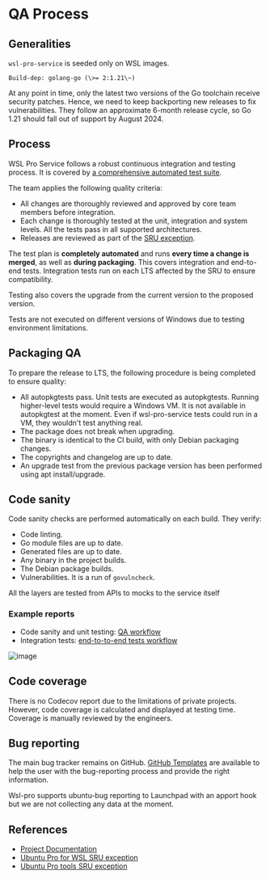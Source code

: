 # QA Process

## Generalities

`wsl-pro-service` is seeded only on WSL images.

```
Build-dep: golang-go (\>= 2:1.21\~)
```

At any point in time, only the latest two versions of the Go toolchain receive security patches. Hence, we need to keep backporting new releases to fix vulnerabilities. They follow an approximate 6-month release cycle, so Go 1.21 should fall out of support by August 2024.

## Process

WSL Pro Service follows a robust continuous integration and testing process. It is covered by [a comprehensive automated test suite](https://github.com/canonical/ubuntu-pro-for-wsl/actions/workflows/qa.yaml).

The team applies the following quality criteria:

- All changes are thoroughly reviewed and approved by core team members before integration.
- Each change is thoroughly tested at the unit, integration and system levels. All the tests pass in all supported architectures.
- Releases are reviewed as part of the [SRU exception](https://wiki.ubuntu.com/UbuntuProForWSLUpdates).

The test plan is **completely automated** and runs **every time a change is merged**, as well as **during packaging**. This covers integration and end-to-end tests. Integration tests run on each LTS affected by the SRU to ensure compatibility.

Testing also covers the upgrade from the current version to the proposed version.

Tests are not executed on different versions of Windows due to testing environment limitations.

## Packaging QA

To prepare the release to LTS, the following procedure is being completed to ensure quality:

- All autopkgtests pass. Unit tests are executed as autopkgtests. Running higher-level tests would require a Windows VM. It is not available in autopkgtest at the moment. Even if wsl-pro-service tests could run in a VM, they wouldn't test anything real.
- The package does not break when upgrading.
- The binary is identical to the CI build, with only Debian packaging changes.
- The copyrights and changelog are up to date.
- An upgrade test from the previous package version has been performed using apt install/upgrade.

## Code sanity

Code sanity checks are performed automatically on each build. They verify:

- Code linting.
- Go module files are up to date.
- Generated files are up to date.
- Any binary in the project builds.
- The Debian package builds.
- Vulnerabilities. It is a run of `govulncheck`.

All the layers are tested from APIs to mocks to the service itself

### Example reports

- Code sanity and unit testing: [QA workflow](https://github.com/canonical/ubuntu-pro-for-wsl/actions/workflows/qa.yaml?query=branch%3Amain)
- Integration tests: [end-to-to-end tests workflow](https://github.com/canonical/ubuntu-pro-for-wsl/actions/workflows/qa-azure.yaml?query=branch%3Amain)

<!-- This link is broken because the repo is private -->
![image](https://github.com/canonical/ubuntu-pro-for-wsl/assets/1928546/649084df-1889-471a-a211-df3ae890a8fd)

## Code coverage

There is no Codecov report due to the limitations of private projects.
However, code coverage is calculated and displayed at testing time.
Coverage is manually reviewed by the engineers.

## Bug reporting

The main bug tracker remains on GitHub. [GitHub Templates](https://github.com/canonical/ubuntu-pro-for-wsl/issues/new/choose)
are available to help the user with the bug-reporting process and provide the right information.

Wsl-pro supports ubuntu-bug reporting to Launchpad with an apport hook but we are not collecting any data at the moment.

## References

- [Project Documentation](https://canonical-ubuntu-pro-for-wsl.readthedocs-hosted.com/en/latest/)
- [Ubuntu Pro for WSL SRU exception](https://wiki.ubuntu.com/UbuntuProForWSLUpdates)
- [Ubuntu Pro tools SRU exception](https://wiki.ubuntu.com/UbuntuAdvantageToolsUpdates)
